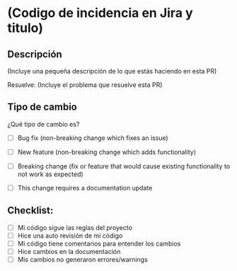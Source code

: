 # (Codigo de incidencia en Jira y titulo)

## Descripción

(Incluye una pequeña descripción de lo que estás haciendo en esta PR)

Resuelve: (Incluye el problema que resuelve esta PR)

## Tipo de cambio

¿Qué tipo de cambio es?

- [ ] Bug fix (non-breaking change which fixes an issue)
- [ ] New feature (non-breaking change which adds functionality)
- [ ] Breaking change (fix or feature that would cause existing functionality to not work as expected)
- [ ] This change requires a documentation update


## Checklist:

- [ ] Mi código sigue las reglas del proyecto
- [ ] Hice una auto revisión de mi código
- [ ] Mi código tiene comentarios para entender los cambios
- [ ] Hice cambios en la documentación
- [ ] Mis cambios no generaron errores/warnings
